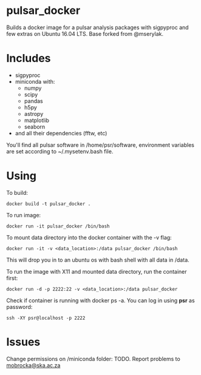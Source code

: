 # pulsar_docker
Builds a docker image for a pulsar analysis packages with sigpyproc and few extras on Ubuntu 16.04 LTS. Base forked from @mserylak. 

# Includes
- sigpyproc
- miniconda with:
	- numpy
	- scipy
	- pandas
	- h5py
	- astropy
	- matplotlib
	- seaborn
- and all their dependencies (fftw, etc)

You'll find all pulsar software in /home/psr/software, environment variables are set according to ~/.mysetenv.bash file.

# Using
To build:

    docker build -t pulsar_docker .

To run image:

    docker run -it pulsar_docker /bin/bash

To mount data directory into the docker container with the -v flag:

    docker run -it -v <data_location>:/data pulsar_docker /bin/bash

This will drop you in to an ubuntu os with bash shell with all data in /data.

To run the image with X11 and mounted data directory, run the container first:

    docker run -d -p 2222:22 -v <data_location>:/data pulsar_docker

Check if container is running with docker ps -a. You can log in using **psr** as password:

    ssh -XY psr@localhost -p 2222

# Issues
Change permissions on /miniconda folder: TODO.
Report problems to mobrocka@ska.ac.za
